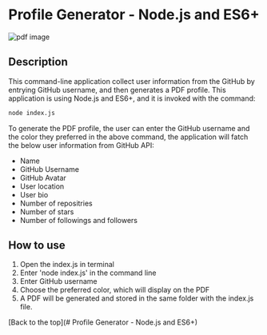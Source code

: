 # Profile Generator - Node.js and ES6+
![pdf image](assets/image/pdf.png)

## Description
This command-line application collect user information from the GitHub by entrying GitHub username, and then generates a PDF profile. This application is using Node.js and ES6+, and it is invoked with the command:

```sh
node index.js
```

To generate the PDF profile, the user can enter the GitHub username and the color they preferred in the above command, the application will fatch the below user information from GitHub API:

* Name
* GitHub Username
* GitHub Avatar
* User location
* User bio
* Number of repositries 
* Number of stars
* Number of followings and followers

## How to use
1. Open the index.js in terminal
2. Enter 'node index.js' in the command line
3. Enter GitHub username
4. Choose the preferred color, which will display on the PDF
5. A PDF will be generated and stored in the same folder with the index.js file. 

[Back to the top](# Profile Generator - Node.js and ES6+)